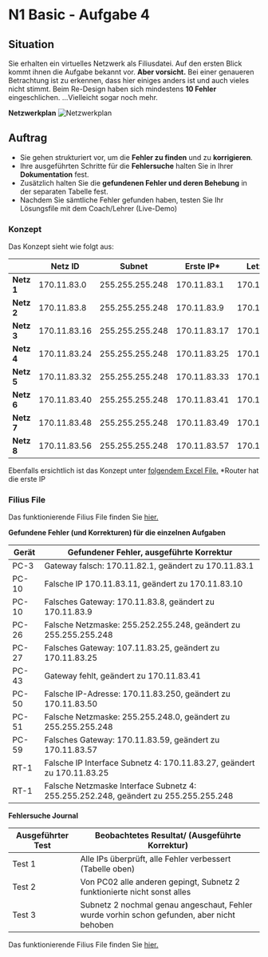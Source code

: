 # N1 Basic - Aufgabe 4


## Situation


Sie erhalten ein virtuelles Netzwerk als Filiusdatei. Auf den ersten Blick kommt ihnen die Aufgabe bekannt vor.
**Aber vorsicht.** Bei einer genaueren Betrachtung ist zu erkennen, dass hier einiges anders ist und auch vieles nicht stimmt.
Beim Re-Design haben sich mindestens **10 Fehler** eingeschlichen. ...Vielleicht sogar noch mehr.


**Netzwerkplan**
![Netzwerkplan](P1_4_Filius_800.png)


## Auftrag
-   Sie gehen strukturiert vor, um die **Fehler zu finden** und zu **korrigieren**.
-   Ihre ausgeführten Schritte für die **Fehlersuche** halten Sie in Ihrer **Dokumentation** fest.
-   Zusätzlich halten Sie die **gefundenen Fehler und deren Behebung** in der separaten Tabelle fest.
-   Nachdem Sie sämtliche Fehler gefunden haben, testen Sie Ihr Lösungsfile mit dem Coach/Lehrer (Live-Demo)


### Konzept
Das Konzept sieht wie folgt aus:


|            | Netz ID      | Subnet          | Erste IP*    | Letzte IP    | Broadcast    |
|------------|--------------|-----------------|--------------|--------------|--------------|
| **Netz 1** | 170.11.83.0  | 255.255.255.248 | 170.11.83.1  | 170.11.83.6  | 170.11.83.7  |
| **Netz 2** | 170.11.83.8  | 255.255.255.248 | 170.11.83.9  | 170.11.83.14 | 170.11.83.15 |
| **Netz 3** | 170.11.83.16 | 255.255.255.248 | 170.11.83.17 | 170.11.83.22 | 170.11.83.23 |
| **Netz 4** | 170.11.83.24 | 255.255.255.248 | 170.11.83.25 | 170.11.83.30 | 170.11.83.31 |
| **Netz 5** | 170.11.83.32 | 255.255.255.248 | 170.11.83.33 | 170.11.83.38 | 170.11.83.39 |
| **Netz 6** | 170.11.83.40 | 255.255.255.248 | 170.11.83.41 | 170.11.83.46 | 170.11.83.47 |
| **Netz 7** | 170.11.83.48 | 255.255.255.248 | 170.11.83.49 | 170.11.83.54 | 170.11.83.55 |
| **Netz 8** | 170.11.83.56 | 255.255.255.248 | 170.11.83.57 | 170.11.83.62 | 170.11.83.63 |


Ebenfalls ersichtlich ist das Konzept unter [folgendem Excel File.](P1_4_Netzwerk-Einteilung.xlsx)
*Router hat die erste IP


### Filius File
Das funktionierende Filius File finden Sie [hier.](P1_4_FEHLRER.fls)


**Gefundene Fehler (und Korrekturen) für die einzelnen Aufgaben**


| **Gerät** | **Gefundener Fehler, ausgeführte Korrektur**                                        |
|-----------|-------------------------------------------------------------------------------------|
| PC-3      | Gateway falsch: 170.11.82.1, geändert zu 170.11.83.1                                |
| PC-10     | Falsche IP 170.11.83.11, geändert zu 170.11.83.10                                   |
| PC-10     | Falsches Gateway: 170.11.83.8, geändert zu 170.11.83.9                              |
| PC-26     | Falsche Netzmaske: 255.252.255.248, geändert zu 255.255.255.248                     |
| PC-27     | Falsches Gateway: 107.11.83.25, geändert zu 170.11.83.25                            |
| PC-43     | Gateway fehlt, geändert zu 170.11.83.41                                             |
| PC-50     | Falsche IP-Adresse: 170.11.83.250, geändert zu 170.11.83.50                         |
| PC-51     | Falsche Netzmaske: 255.255.248.0, geändert zu 255.255.255.248                       |
| PC-59     | Falsches Gateway: 170.11.83.59, geändert zu 170.11.83.57                            |
| RT-1      | Falsche IP Interface Subnetz 4: 170.11.83.27, geändert zu 170.11.83.25              |
| RT-1      | Falsche Netzmaske Interface Subnetz 4: 255.255.252.248, geändert zu 255.255.255.248 |


**Fehlersuche Journal**


| **Ausgeführter Test** | **Beobachtetes Resultat/ (Ausgeführte Korrektur)**                                         |
|-----------------------|--------------------------------------------------------------------------------------------|
| Test 1                | Alle IPs überprüft, alle Fehler verbessert (Tabelle oben)                                  |
| Test 2                | Von PC02 alle anderen gepingt, Subnetz 2 funktionierte nicht sonst alles                   |
| Test 3                | Subnetz 2 nochmal genau angeschaut, Fehler wurde vorhin schon gefunden, aber nicht behoben |
Das funktionierende Filius File finden Sie [hier.](P1_4_FEHLRER.fls)
